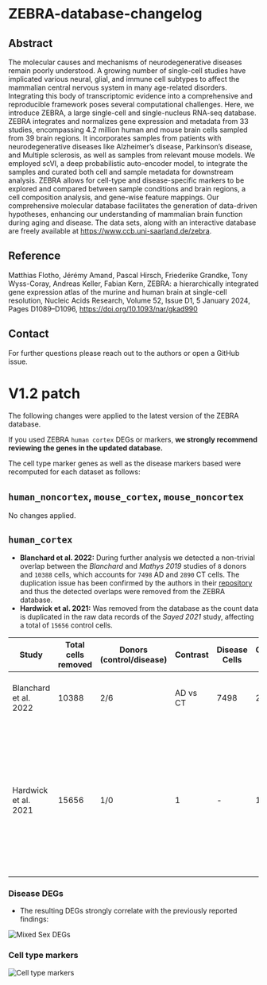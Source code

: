 # ZEBRA-database-changelog

## Abstract
The molecular causes and mechanisms of neurodegenerative diseases remain poorly understood. A growing number of single-cell studies have implicated various neural, glial, and immune cell subtypes to affect the mammalian central nervous system in many age-related disorders. Integrating this body of transcriptomic evidence into a comprehensive and reproducible framework poses several computational challenges. Here, we introduce ZEBRA, a large single-cell and single-nucleus RNA-seq database. ZEBRA integrates and normalizes gene expression and metadata from 33 studies, encompassing 4.2 million human and mouse brain cells sampled from 39 brain regions. It incorporates samples from patients with neurodegenerative diseases like Alzheimer’s disease, Parkinson’s disease, and Multiple sclerosis, as well as samples from relevant mouse models. We employed scVI, a deep probabilistic auto-encoder model, to integrate the samples and curated both cell and sample metadata for downstream analysis. ZEBRA allows for cell-type and disease-specific markers to be explored and compared between sample conditions and brain regions, a cell composition analysis, and gene-wise feature mappings. Our comprehensive molecular database facilitates the generation of data-driven hypotheses, enhancing our understanding of mammalian brain function during aging and disease. The data sets, along with an interactive database are freely available at https://www.ccb.uni-saarland.de/zebra.
## Reference
Matthias Flotho, Jérémy Amand, Pascal Hirsch, Friederike Grandke, Tony Wyss-Coray, Andreas Keller, Fabian Kern, ZEBRA: a hierarchically integrated gene expression atlas of the murine and human brain at single-cell resolution, Nucleic Acids Research, Volume 52, Issue D1, 5 January 2024, Pages D1089–D1096, https://doi.org/10.1093/nar/gkad990

## Contact
For further questions please reach out to the authors or open a GitHub issue.

# V1.2 patch
The following changes were applied to the latest version of the ZEBRA database.

If you used ZEBRA ```human cortex``` DEGs or markers, __we strongly recommend reviewing the genes in the updated database.__

The cell type marker genes as well as the disease markers based were recomputed for each dataset as follows:
## ```human_noncortex```, ```mouse_cortex```, ```mouse_noncortex```
No changes applied.
## ```human_cortex```
- __Blanchard et al. 2022:__ During further analysis we detected a non-trivial overlap between the _Blanchard_ and _Mathys 2019_ studies of ```8``` donors and ```10388``` cells, which accounts for ```7498``` AD and ```2890``` CT cells. The duplication issue has been confirmed by the authors in their [repository](https://github.com/djunamay/apoe4myelin) and thus the detected overlaps were removed from the ZEBRA database.
- __Hardwick et al. 2021:__ Was removed from the database as the count data is duplicated in the raw data records of the _Sayed 2021_ study, affecting a total of ```15656``` control cells.

| Study             | Total cells removed | Donors (control/disease) | Contrast                | Disease Cells | Control Cells | Status |
|-------------------|-------|-------|-------------------------|---------------|---------------|---------------|
| Blanchard et al. 2022 | 10388 | 2/6     | AD vs CT               | 7498          | 2890          | Removed (duplicated in _Mathys et al. 2019_) |
| Hardwick et al. 2021   |   15656    |    1/0   | 1 |     -          | 15656         | Removed (duplicated in the original raw object from _Sayed et al. 2021_ but __not__ in the processed object used to generate results)|

### Disease DEGs
- The resulting DEGs strongly correlate with the previously reported findings:

![Mixed Sex DEGs](supplemental/mixed_sex_degs.png)
### Cell type markers
![Cell type markers](supplemental/cell_type_marker.png)
